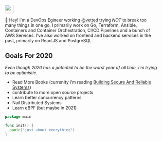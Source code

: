 <img src="https://camo.githubusercontent.com/c70f18274a81ee98dca1c116b68d5a35847b2e65/687474703a2f2f7374617469632e76656c76657463616368652e6f72672f70616765732f323031382f30362f31332f70617274792d676f706865722f64616e63696e672d676f706865722e676966" width="27px">

:wave: Hey! I'm a DevOps Egineer working [@vetted](https://github.com/Vetted) trying *NOT* to break too many things in one go. I primarily work on Go, Terraform, Ansible, Containers and Container Orchestration, CI/CD Pipelines and a bunch of AWS Services. I've also worked on frontend and backend services in the past, primarily on ReactJS and PostgreSQL.

## Goals For 2020
*Even though 2020 has a potential to be the worst year of all time, i'm trying to be optimistic.*

* Read More Books (currenlty i'm reading [Building Secure And Reliable Systems](https://landing.google.com/sre/resources/foundationsandprinciples/srs-book/))
* contribute to more open source projects
* Learn better concurrency patterns
* Nail Distributed Systems
* Learn eBPF (but maybe in 2021)


```go
package main

func init() {
  panic("just about everything")
}
```
